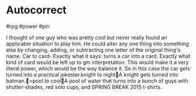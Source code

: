 # Autocorrect 

#rpg #power #pin

I thought of one guy who was pretty cool but never really found an applicable situation to play him. He could alter any one thing into something else by changing, adding, or subtracting one letter of the original thing's name. Car to card- Exactly what it says: turns a car into a card. Exactly what kind of card would be left up to gm interpretation. This would make it a very literal power, which would be the way balance it. So in this case the car gets turned into a practical jokester.knight to nightA knight gets turned into batman.>pool to coolA pool of water that turns into a bunch of guys with shutter-shades, red solo cups, and SPRING BREAK 2015 t-shirts.
